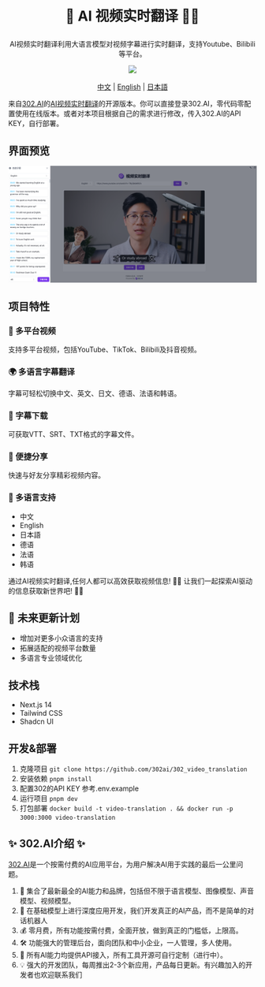 # <p align="center">🎥 AI 视频实时翻译 🚀✨</p>

<p align="center">AI视频实时翻译利用大语言模型对视频字幕进行实时翻译，支持Youtube、Bilibili等平台。</p>

<p align="center"><a href="https://302.ai/tools/word/" target="blank"><img src="https://file.302ai.cn/gpt/imgs/badge/21212.png" /></a></p >

<p align="center"><a href="README zh.md">中文</a> | <a href="README.md">English</a> | <a href="README_ja.md">日本語</a></p>



来自[302.AI](https://302.ai)的[AI视频实时翻译](https://302.ai/tools/vt/)的开源版本。你可以直接登录302.AI，零代码零配置使用在线版本。或者对本项目根据自己的需求进行修改，传入302.AI的API KEY，自行部署。

## 界面预览
![界面预览](docs/视频翻译1.png)

## 项目特性
### 🎥 多平台视频
  支持多平台视频，包括YouTube、TikTok、Bilibili及抖音视频。
### 🌍 多语言字幕翻译
  字幕可轻松切换中文、英文、日文、德语、法语和韩语。
### 📝 字幕下载
  可获取VTT、SRT、TXT格式的字幕文件。
### 💬 便捷分享
  快速与好友分享精彩视频内容。
### 🔄 多语言支持
  - 中文
  - English
  - 日本語
  - 德语
  - 法语
  - 韩语


通过AI视频实时翻译,任何人都可以高效获取视频信息! 🎉🎥 让我们一起探索AI驱动的信息获取新世界吧! 🌟🚀

## 🚩 未来更新计划
- 增加对更多小众语言的支持
- 拓展适配的视频平台数量
- 多语言专业领域优化

## 技术栈
- Next.js 14
- Tailwind CSS
- Shadcn UI

## 开发&部署
1. 克隆项目 `git clone https://github.com/302ai/302_video_translation`
2. 安装依赖 `pnpm install`
3. 配置302的API KEY 参考.env.example
4. 运行项目 `pnpm dev`
5. 打包部署 `docker build -t video-translation . && docker run -p 3000:3000 video-translation`


## ✨ 302.AI介绍 ✨
[302.AI](https://302.ai)是一个按需付费的AI应用平台，为用户解决AI用于实践的最后一公里问题。
1. 🧠 集合了最新最全的AI能力和品牌，包括但不限于语言模型、图像模型、声音模型、视频模型。
2. 🚀 在基础模型上进行深度应用开发，我们开发真正的AI产品，而不是简单的对话机器人
3. 💰 零月费，所有功能按需付费，全面开放，做到真正的门槛低，上限高。
4. 🛠 功能强大的管理后台，面向团队和中小企业，一人管理，多人使用。
5. 🔗 所有AI能力均提供API接入，所有工具开源可自行定制（进行中）。
6. 💡 强大的开发团队，每周推出2-3个新应用，产品每日更新。有兴趣加入的开发者也欢迎联系我们
